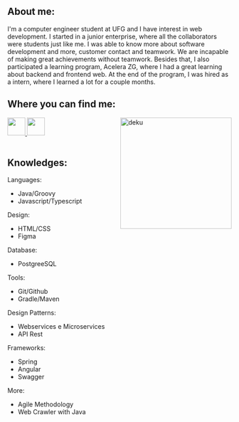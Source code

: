 <body>
  
  <h2> 
   About me: 
  </h2>
  I'm a computer engineer student at UFG and I have interest in web development. I started in a junior enterprise, where all the collaborators were students just like me. I was able to know more about software development and more, customer contact and teamwork. We are incapable of making great achievements without teamwork. Besides that, I also participated a learning program, Acelera ZG, where I had a great learning about backend and frontend web. At the end of the program, I was hired as a intern, where I learned a lot for a couple months. 
  <h2> 
   Where you can find me: 
  </h2> 
  
  <a border-radius:5px href="https://linkedin.com/in/hideki-abe">
    <img height=40px src="https://img.shields.io/badge/LinkedIn-0077B5?style=for-the-badge&logo=linkedin&logoColor=white">
  </a>
  
  <a  href="https://www.instagram.com/hide.kii/">
  <img height=40px src="https://img.shields.io/badge/Instagram-E4405F?style=for-the-badge&logo=instagram&logoColor=white">
  </a>
  
  
  <img align="right" width="250px" height="250"  src="https://i.imgur.com/Z9bdip0.gif" alt="deku"  width="250" />
  
  <div style="display: inline_block"><br>
      <h2 >
        Knowledges: 
      </h2>
Languages:

- Java/Groovy
- Javascript/Typescript

Design:

- HTML/CSS
- Figma

Database:

- PostgreeSQL
  
Tools:

- Git/Github
- Gradle/Maven

Design Patterns: 
  
- Webservices e Microservices
- API Rest
  
Frameworks: 
  
- Spring 
- Angular
- Swagger

More: 

- Agile Methodology
- Web Crawler with Java

    
</body>
